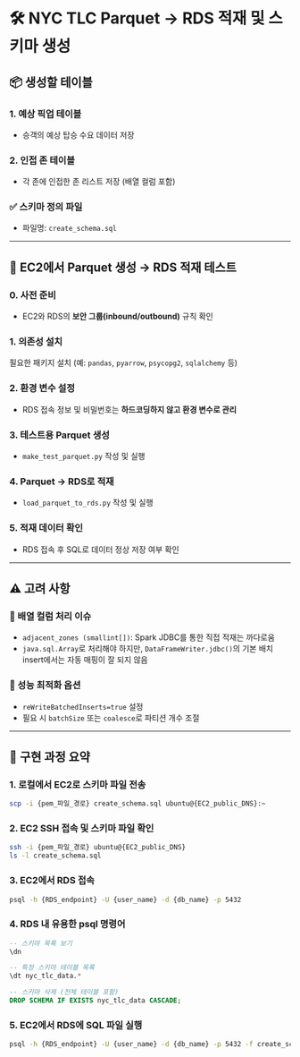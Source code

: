 # 🛠️ NYC TLC Parquet → RDS 적재 및 스키마 생성

## 📦 생성할 테이블

### 1. 예상 픽업 테이블  
- 승객의 예상 탑승 수요 데이터 저장  

### 2. 인접 존 테이블  
- 각 존에 인접한 존 리스트 저장 (배열 컬럼 포함)

### ✅ 스키마 정의 파일
- 파일명: `create_schema.sql`

---

## 🧪 EC2에서 Parquet 생성 → RDS 적재 테스트

### 0. 사전 준비  
- EC2와 RDS의 **보안 그룹(inbound/outbound)** 규칙 확인

### 1. 의존성 설치  
필요한 패키지 설치 (예: `pandas`, `pyarrow`, `psycopg2`, `sqlalchemy` 등)

### 2. 환경 변수 설정  
- RDS 접속 정보 및 비밀번호는 **하드코딩하지 않고 환경 변수로 관리**

### 3. 테스트용 Parquet 생성  
- `make_test_parquet.py` 작성 및 실행

### 4. Parquet → RDS로 적재  
- `load_parquet_to_rds.py` 작성 및 실행

### 5. 적재 데이터 확인  
- RDS 접속 후 SQL로 데이터 정상 저장 여부 확인

---

## ⚠️ 고려 사항

### 🧬 배열 컬럼 처리 이슈  
- `adjacent_zones (smallint[])`: Spark JDBC를 통한 직접 적재는 까다로움  
- `java.sql.Array`로 처리해야 하지만, `DataFrameWriter.jdbc()`의 기본 배치 insert에서는 자동 매핑이 잘 되지 않음

### 🚀 성능 최적화 옵션  
- `reWriteBatchedInserts=true` 설정  
- 필요 시 `batchSize` 또는 `coalesce`로 파티션 개수 조절

---

## 🔧 구현 과정 요약

### 1. 로컬에서 EC2로 스키마 파일 전송
```bash
scp -i {pem_파일_경로} create_schema.sql ubuntu@{EC2_public_DNS}:~
```

### 2. EC2 SSH 접속 및 스키마 파일 확인
```bash
ssh -i {pem_파일_경로} ubuntu@{EC2_public_DNS}
ls -l create_schema.sql
```

### 3. EC2에서 RDS 접속
```bash
psql -h {RDS_endpoint} -U {user_name} -d {db_name} -p 5432
```

### 4. RDS 내 유용한 psql 명령어
```sql
-- 스키마 목록 보기
\dn

-- 특정 스키마 테이블 목록
\dt nyc_tlc_data.*

-- 스키마 삭제 (전체 테이블 포함)
DROP SCHEMA IF EXISTS nyc_tlc_data CASCADE;
```

### 5. EC2에서 RDS에 SQL 파일 실행
```bash
psql -h {RDS_endpoint} -U {user_name} -d {db_name} -p 5432 -f create_schema.sql
```
